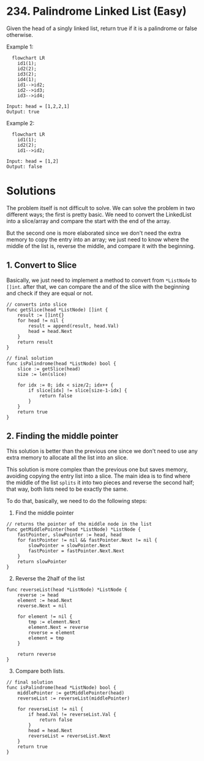 # 234. Palindrome Linked List (Easy)

Given the head of a singly linked list, return true if it is a palindrome or false otherwise.

Example 1:

```mermaid
  flowchart LR
    id1(1);
    id2(2);
    id3(2);
    id4(1);
    id1-->id2;
    id2-->id3;
    id3-->id4;
```

```
Input: head = [1,2,2,1]
Output: true
```

Example 2:

```mermaid
  flowchart LR
    id1(1);
    id2(2);
    id1-->id2;
```

```
Input: head = [1,2]
Output: false
```

# Solutions

The problem itself is not difficult to solve. We can solve the problem in two different ways; the first is pretty basic. We need to convert the LinkedList into a slice/array and compare the start with the end of the array. 

But the second one is more elaborated since we don't need the extra memory to copy the entry into an array; we just need to know where the middle of the list is, reverse the middle, and compare it with the beginning.  

## 1. Convert to Slice

Basically, we just need to implement a method to convert from `*ListNode` to `[]int`. after that, we can compare the and of the slice with the beginning and check if they are equal or not.

```golang
// converts into slice
func getSlice(head *ListNode) []int {
	result := []int{}
	for head != nil {
		result = append(result, head.Val)
		head = head.Next
	}
	return result
}
```

```golang
// final solution
func isPalindrome(head *ListNode) bool {
	slice := getSlice(head)
	size := len(slice)

	for idx := 0; idx < size/2; idx++ {
		if slice[idx] != slice[size-1-idx] {
			return false
		}
	}
	return true
}
```

## 2. Finding the middle pointer

This solution is better than the previous one since we don't need to use any extra memory to allocate all the list into an slice.

This solution is more complex than the previous one but saves memory, avoiding copying the entry list into a slice. The main idea is to find where the middle of the list `splits` it into two pieces and reverse the second half; that way, both lists need to be exactly the same.

To do that, basically, we need to do the following steps:
1. Find the middle pointer
```golang
// returns the pointer of the middle node in the list
func getMiddlePointer(head *ListNode) *ListNode {
	fastPointer, slowPointer := head, head
	for fastPointer != nil && fastPointer.Next != nil {
		slowPointer = slowPointer.Next
		fastPointer = fastPointer.Next.Next
	}
	return slowPointer
}
```

2. Reverse the 2half of the list
```golang
func reverseList(head *ListNode) *ListNode {
	reverse := head
	element := head.Next
	reverse.Next = nil

	for element != nil {
		tmp := element.Next
		element.Next = reverse
		reverse = element
		element = tmp
	}

	return reverse
}
```

3. Compare both lists.
```golang
// final solution
func isPalindrome(head *ListNode) bool {
	middlePointer := getMiddlePointer(head)
	reverseList := reverseList(middlePointer)

	for reverseList != nil {
		if head.Val != reverseList.Val {
			return false
		}
		head = head.Next
		reverseList = reverseList.Next
	}
	return true
}
```

